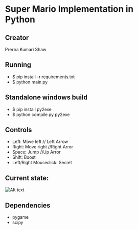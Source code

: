 # Super Mario Implementation in Python
## Creator 
Prerna Kumari Shaw

## Running
* $ pip install -r requirements.txt
* $ python main.py

## Standalone windows build
* $ pip install py2exe
* $ python compile.py py2exe

## Controls
* Left: Move left  // Left Arrow
* Right: Move right  //Right Arror
* Space: Jump       //Up Arror
* Shift: Boost   
* Left/Right Mouseclick: Secret  

## Current state:
![Alt text](img/pics.png "current state")

## Dependencies	
* pygame	
* scipy	

